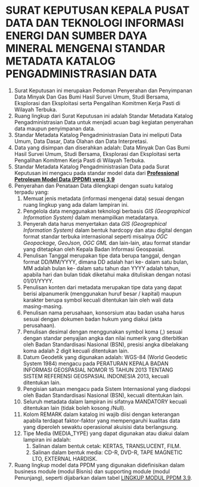 # SURAT KEPUTUSAN KEPALA PUSAT DATA DAN TEKNOLOGI INFORMASI ENERGI DAN SUMBER DAYA MINERAL MENGENAI STANDAR METADATA KATALOG PENGADMINISTRASIAN DATA
1.	Surat Keputusan ini merupakan Pedoman Penyerahan dan Penyimpanan Data Minyak Dan Gas Bumi Hasil Survei Umum, Studi Bersama, Eksplorasi dan Eksploitasi serta Pengalihan Komitmen Kerja Pasti di Wilayah Terbuka.
2.	Ruang lingkup dari Surat Keputusan ini adalah Standar Metadata Katalog Pengadministrasian Data untuk menjadi acuan bagi kegiatan penyerahan data maupun penyimpanan data.
3.	Standar Metadata Katalog Pengadministrasian Data ini meliputi Data Umum, Data Dasar, Data Olahan dan Data Interpretasi.
4.	Data yang disimpan dan diserahkan adalah: Data Minyak Dan Gas Bumi Hasil Survei Umum, Studi Bersama, Eksplorasi dan Eksploitasi serta Pengalihan Komitmen Kerja Pasti di Wilayah Terbuka.
5.	Standar Metadata Katalog Pengadministrasian Data pada Surat Keputusan ini mengacu pada standar model data dari [**Professional Petroleum Model Data (PPDM) versi 3.9**][2]
6.	Penyerahan dan Penataan Data dilengkapi dengan suatu katalog terpadu yang: 
    1.	Memuat jenis metadata (informasi mengenai data) sesuai dengan ruang lingkup yang ada dalam lampiran ini. 
    2.	Pengelola data menggunakan teknologi berbasis *GIS (Geographical Information System)* dalam menampilkan metadatanya. 
    3.	Penyerah data harus menyertakan data *GIS (Geographical Information System)* dalam bentuk hardcopy dan atau digital dengan format standar terbuka internasional seperti misalnya *OGC Geopackage, GeoJson, OGC GML* dan lain-lain, atau format standar yang ditetapkan oleh Kepala Badan Informasi Geospasial.
    4.	Penulisan Tanggal merupakan tipe data berupa tanggal, dengan format DD/MM/YYYY, dimana DD adalah hari ke- dalam satu bulan, MM adalah bulan ke- dalam satu tahun dan YYYY adalah   tahun, apabila hari dan bulan tidak diketahui maka dituliskan dengan notasi 01/01/YYYY.
    5.	Penulisan konten dari metadata merupakan tipe data yang dapat berisi alpanumerik (menggunakan huruf besar / kapital) maupun karakter berupa symbol kecuali ditentukan lain oleh wali data masing-masing.
    6.	Penulisan nama perusahaan, konsorsium atau badan usaha harus sesuai dengan dokumen badan hukum yang diakui (akta perusahaan).
    7.	Penulisan desimal dengan menggunakan symbol koma (,) sesuai dengan standar penyajian angka dan nilai numerik yang diterbitkan oleh Badan Standardisasi Nasional (BSN), presisi angka dibelakang koma adalah 2 digit kecuali ditentukan lain. 
    8.	Datum Geodetik yang digunakan adalah: WGS-84 (World Geodetic System 1984) mengacu pada PERATURAN KEPALA BADAN INFORMASI GEOSPASIAL NOMOR 15 TAHUN 2013 TENTANG SISTEM REFERENSI GEOSPASIAL INDONESIA 2013, kecuali ditentukan lain.
    9.	Pengisian satuan mengacu pada Sistem Internasional yang diadopsi oleh Badan Standardisasi Nasional (BSN), kecuali ditentukan lain.
    10.	Seluruh metadata dalam lampiran ini sifatnya MANDATORY kecuali ditentukan lain (tidak boleh kosong /Null).
    11.	Kolom REMARK dalam katalog ini wajib diisi dengan keterangan apabila terdapat faktor-faktor yang mempengaruhi kualitas data yang diperoleh sewaktu operasional akuisisi data berlangsung.
    12.	Tipe Media (MEDIA_TYPE) yang dapat digunakan atau diakui dalam lampiran ini adalah:
        1.	Salinan dalam bentuk cetak: KERTAS, TRANSLUCENT, FILM.
        2.	Salinan dalam bentuk media: CD-R, DVD-R, TAPE MAGNETIC LTO, EXTERNAL HARDISK.
7.	Ruang lingkup model data PPDM yang digunakan didefinisikan dalam business module (modul Bisnis) dan supporting module (modul Penunjang), seperti dijabarkan dalam tabel [LINGKUP MODUL PPDM 3.9][4].








[1]: https://jdih.esdm.go.id/peraturan/Permen%20ESDM%20Nomor%207%20Tahun%202019.pdf
[2]: https://docs.ppdm.org/
[3]: SKRev42General.md
[4]: lingkupPPDM.md
